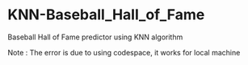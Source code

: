 # KNN-Baseball_Hall_of_Fame
Baseball Hall of Fame predictor using KNN algorithm

Note : The error is due to using codespace, it works for local machine
